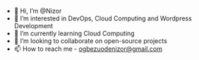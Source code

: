 - 👋 Hi, I’m @Nizor
- 👀 I’m interested in DevOps, Cloud Computing and Wordpress Development
- 🌱 I’m currently learning Cloud Computing
- 💞️ I’m looking to collaborate on open-source projects
- 📫 How to reach me - ogbezuodenizor@gmail.com

<!---
Nizor/Nizor is a ✨ special ✨ repository because its `README.md` (this file) appears on your GitHub profile.
You can click the Preview link to take a look at your changes.
--->

